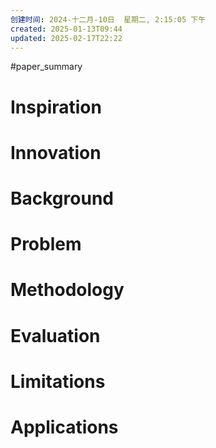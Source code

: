 ```yaml
---
创建时间: 2024-十二月-10日  星期二, 2:15:05 下午
created: 2025-01-13T09:44
updated: 2025-02-17T22:22
---
```

#paper_summary 

# Inspiration



# Innovation



# Background



# Problem



# Methodology



# Evaluation



# Limitations



# Applications